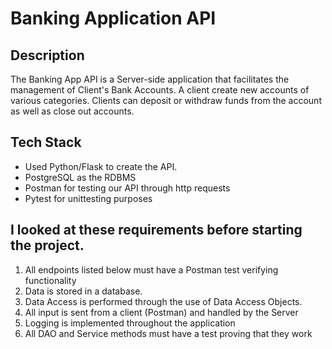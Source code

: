 
# Banking Application API

## Description

   The Banking App API is a Server-side application that facilitates the management of Client's Bank Accounts. A client create new accounts of various categories. Clients can deposit or withdraw funds from the account as well as close out accounts.
   
   
## Tech Stack
- Used Python/Flask to create the API.
- PostgreSQL as the RDBMS
- Postman for testing our API through http requests
- Pytest for unittesting purposes
	
## I looked at these requirements before starting the project.
1. All endpoints listed below must have a Postman test verifying functionality
2. Data is stored in a database.
3. Data Access is performed through the use of Data Access Objects.
5. All input is sent from a client (Postman) and handled by the Server
6. Logging is implemented throughout the application
7. All DAO and Service methods must have a test proving that they work
